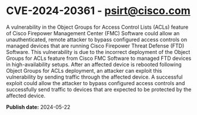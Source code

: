 # CVE-2024-20361 - psirt@cisco.com

A vulnerability in the Object Groups for Access Control Lists (ACLs) feature of Cisco Firepower Management Center (FMC) Software could allow an unauthenticated, remote attacker to bypass configured access controls on managed devices that are running Cisco Firepower Threat Defense (FTD) Software. This vulnerability is due to the incorrect deployment of the Object Groups for ACLs feature from Cisco FMC Software to managed FTD devices in high-availability setups. After an affected device is rebooted following Object Groups for ACLs deployment, an attacker can exploit this vulnerability by sending traffic through the affected device. A successful exploit could allow the attacker to bypass configured access controls and successfully send traffic to devices that are expected to be protected by the affected device.

**Publish date:** 2024-05-22
